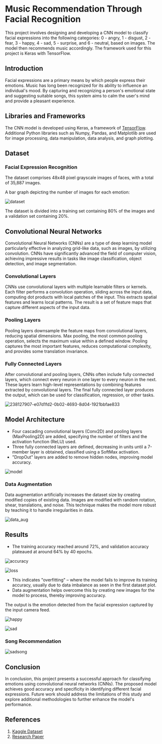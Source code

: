# Music Recommendation Through Facial Recognition

This project involves designing and developing a CNN model to classify facial expressions into the following categories: 0 - angry, 1 - disgust, 2 - fear, 3 - happy, 4 - sad, 5 - surprise, and 6 - neutral, based on images. The model then recommends music accordingly. The framework used for this project is Keras with TensorFlow.

## Introduction

Facial expressions are a primary means by which people express their emotions. Music has long been recognized for its ability to influence an individual's mood. By capturing and recognizing a person's emotional state and suggesting suitable songs, this system aims to calm the user's mind and provide a pleasant experience.

## Libraries and Frameworks

The CNN model is developed using Keras, a framework of [TensorFlow](https://www.tensorflow.org). Additional Python libraries such as Numpy, Pandas, and Matplotlib are used for image processing, data manipulation, data analysis, and graph plotting.

## Dataset

### Facial Expression Recognition

The dataset comprises 48x48 pixel grayscale images of faces, with a total of 35,887 images.

A bar graph depicting the number of images for each emotion:

![dataset](https://github.com/akash22ak/Music_Recommendation_System_Through_Expression_Recognition/blob/master/images/f1.png?raw=true)

The dataset is divided into a training set containing 80% of the images and a validation set containing 20%.

## Convolutional Neural Networks

Convolutional Neural Networks (CNNs) are a type of deep learning model particularly effective in analyzing grid-like data, such as images, by utilizing convolution. CNNs have significantly advanced the field of computer vision, achieving impressive results in tasks like image classification, object detection, and image segmentation.

### Convolutional Layers

CNNs use convolutional layers with multiple learnable filters or kernels. Each filter performs a convolution operation, sliding across the input data, computing dot products with local patches of the input. This extracts spatial features and learns local patterns. The result is a set of feature maps that capture different aspects of the input data.

### Pooling Layers

Pooling layers downsample the feature maps from convolutional layers, reducing spatial dimensions. Max pooling, the most common pooling operation, selects the maximum value within a defined window. Pooling captures the most important features, reduces computational complexity, and provides some translation invariance.

### Fully Connected Layers

After convolutional and pooling layers, CNNs often include fully connected layers, which connect every neuron in one layer to every neuron in the next. These layers learn high-level representations by combining features extracted by convolutional layers. The final fully connected layer produces the output, which can be used for classification, regression, or other tasks.

![238127907-e07d1fd2-0b02-4693-8d04-1921bbfae833](https://github.com/akash22ak/Music_Recommendation_System_Through_Expression_Recognition/blob/master/images/f2.png?raw=true)

## Model Architecture

- Four cascading convolutional layers (Conv2D) and pooling layers (MaxPooling2D) are added, specifying the number of filters and the activation function (ReLU) used.
- Three fully connected layers are defined, decreasing in units until a 7-member layer is obtained, classified using a SoftMax activation.
- "DropOut" layers are added to remove hidden nodes, improving model accuracy.

![model](https://github.com/akash22ak/Music_Recommendation_System_Through_Expression_Recognition/blob/master/images/f3.png?raw=true)

### Data Augmentation

Data augmentation artificially increases the dataset size by creating modified copies of existing data. Images are modified with random rotation, shear, translations, and noise. This technique makes the model more robust by teaching it to handle irregularities in data.

![data_aug](https://github.com/akash22ak/Music_Recommendation_System_Through_Expression_Recognition/blob/master/images/f4.png?raw=true)

## Results

- The training accuracy reached around 72%, and validation accuracy plateaued at around 64% by 40 epochs.

![accuracy](https://github.com/akash22ak/Music_Recommendation_System_Through_Expression_Recognition/blob/master/images/f5.png?raw=true)

![loss](https://github.com/akash22ak/Music_Recommendation_System_Through_Expression_Recognition/blob/master/images/f6.png?raw=true)

- This indicates "overfitting" – where the model fails to improve its training accuracy, usually due to data imbalance as seen in the first dataset plot.
- Data augmentation helps overcome this by creating new images for the model to process, thereby improving accuracy.

The output is the emotion detected from the facial expression captured by the input camera feed.

![happy](https://github.com/akash22ak/Music_Recommendation_System_Through_Expression_Recognition/blob/master/images/f7.png?raw=true)

![sad](https://github.com/akash22ak/Music_Recommendation_System_Through_Expression_Recognition/blob/master/images/f8.png?raw=true)

### Song Recommendation

![sadsong](https://github.com/akash22ak/Music_Recommendation_System_Through_Expression_Recognition/blob/master/images/f9.png?raw=true)

## Conclusion

In conclusion, this project presents a successful approach for classifying emotions using convolutional neural networks (CNNs). The proposed model achieves good accuracy and specificity in identifying different facial expressions. Future work should address the limitations of this study and explore additional methodologies to further enhance the model's performance.

## References

1. [Kaggle Dataset](https://www.kaggle.com/datasets/jonathanoheix/face-expression-recognition-dataset)
2. [Research Paper](https://www.researchgate.net/publication/351056923_Facial_Expression_Recognition_Using_CNN_with_Keras)
